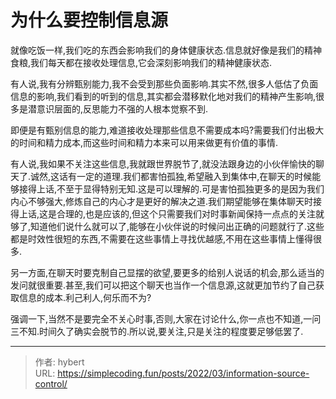 # 为什么要控制信息源


就像吃饭一样,我们吃的东西会影响我们的身体健康状态.信息就好像是我们的精神食粮,我们每天都在接收处理信息,它会深刻影响我们的精神健康状态.

有人说,我有分辨甄别能力,我不会受到那些负面影响.其实不然,很多人低估了负面信息的影响,我们看到的听到的信息,其实都会潜移默化地对我们的精神产生影响,很多是潜意识层面的,反思能力不强的人根本觉察不到.

即便是有甄别信息的能力,难道接收处理那些信息不需要成本吗?需要我们付出极大的时间和精力成本,而这些时间和精力本来可以用来做更有价值的事情.

有人说,我如果不关注这些信息,我就跟世界脱节了,就没法跟身边的小伙伴愉快的聊天了.诚然,这话有一定的道理.我们都害怕孤独,希望融入到集体中,在聊天的时候能够接得上话,不至于显得特别无知.这是可以理解的.可是害怕孤独更多的是因为我们内心不够强大,修炼自己的内心才是更好的解决之道.我们期望能够在集体聊天时接得上话,这是合理的,也是应该的,但这个只需要我们对时事新闻保持一点点的关注就够了,知道他们说什么就可以了,能够在小伙伴说的时候问出正确的问题就行了.这些都是时效性很短的东西,不需要在这些事情上寻找优越感,不用在这些事情上懂得很多.

另一方面,在聊天时要克制自己显摆的欲望,要更多的给别人说话的机会,那么适当的发问就很重要.甚至,我们可以把这个聊天也当作一个信息源,这就更加节约了自己获取信息的成本.利己利人,何乐而不为?

强调一下,当然不是要完全不关心时事,否则,大家在讨论什么,你一点也不知道,一问三不知.时间久了确实会脱节的.所以说,要关注,只是关注的程度要足够低罢了.


---

> 作者: hybert  
> URL: https://simplecoding.fun/posts/2022/03/information-source-control/  

